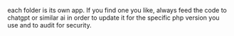 each folder is its own app. If you find one you like, always feed the code to chatgpt or similar ai in order to update it for the specific php version you use and to audit for security. 
